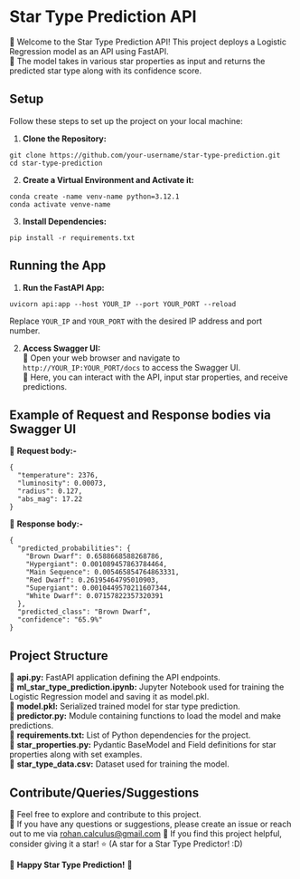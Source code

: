 # Star Type Prediction API

🔸 Welcome to the Star Type Prediction API! This project deploys a Logistic Regression model as an API using FastAPI.<br>
🔸 The model takes in various star properties as input and returns the predicted star type along with its confidence score.<br>

## Setup
Follow these steps to set up the project on your local machine:
1. **Clone the Repository:**
```
git clone https://github.com/your-username/star-type-prediction.git
cd star-type-prediction
```
2. **Create a Virtual Environment and Activate it:** 
```
conda create -name venv-name python=3.12.1
conda activate venve-name
```
3. **Install Dependencies:**
```
pip install -r requirements.txt
```

## Running the App
1. **Run the FastAPI App:**
```
uvicorn api:app --host YOUR_IP --port YOUR_PORT --reload
```
Replace `YOUR_IP` and `YOUR_PORT` with the desired IP address and port number.

2. **Access Swagger UI:**<br>
🔸 Open your web browser and navigate to `http://YOUR_IP:YOUR_PORT/docs` to access the Swagger UI.<br>
🔸 Here, you can interact with the API, input star properties, and receive predictions.

## Example of Request and Response bodies via Swagger UI

🔸 **Request body:-**
```
{
  "temperature": 2376,
  "luminosity": 0.00073,
  "radius": 0.127,
  "abs_mag": 17.22
}
```

🔸 **Response body:-**
```
{
  "predicted_probabilities": {
    "Brown Dwarf": 0.6588668588268786,
    "Hypergiant": 0.001089457863784464,
    "Main Sequence": 0.005465854764863331,
    "Red Dwarf": 0.26195464795010903,
    "Supergiant": 0.0010449570211607344,
    "White Dwarf": 0.07157822357320391
  },
  "predicted_class": "Brown Dwarf",
  "confidence": "65.9%"
}
```

## Project Structure
🔸 **api.py:** FastAPI application defining the API endpoints.<br>
🔸 **ml_star_type_prediction.ipynb:** Jupyter Notebook used for training the Logistic Regression model and saving it as model.pkl.<br>
🔸 **model.pkl:** Serialized trained model for star type prediction.<br>
🔸 **predictor.py:** Module containing functions to load the model and make predictions.<br>
🔸 **requirements.txt:** List of Python dependencies for the project.<br>
🔸 **star_properties.py:** Pydantic BaseModel and Field definitions for star properties along with set examples.<br>
🔸 **star_type_data.csv:** Dataset used for training the model.<br>

## Contribute/Queries/Suggestions
🔸 Feel free to explore and contribute to this project.<br>
🔸 If you have any questions or suggestions, please create an issue or reach out to me via rohan.calculus@gmail.com
🔸 If you find this project helpful, consider giving it a star! ⭐️ (A star for a Star Type Predictor! :D)

🌟 **Happy Star Type Prediction!** 🌌
